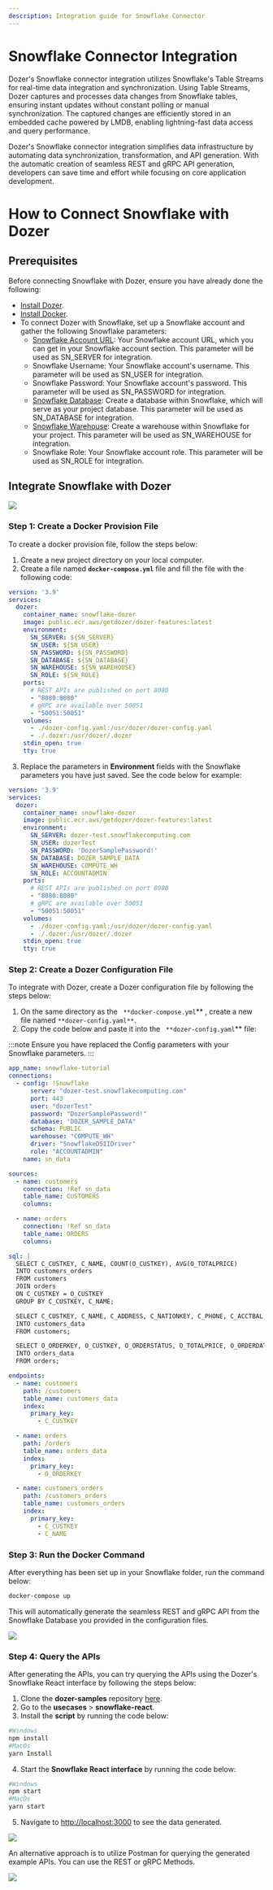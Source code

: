 ```yaml
---
description: Integration guide for Snowflake Connector
---
```


# Snowflake Connector Integration
Dozer's Snowflake connector integration utilizes Snowflake's Table Streams for real-time data integration and synchronization. Using Table Streams, Dozer captures and processes data changes from Snowflake tables, ensuring instant updates without constant polling or manual synchronization. The captured changes are efficiently stored in an embedded cache powered by LMDB, enabling lightning-fast data access and query performance.

Dozer's Snowflake connector integration simplifies data infrastructure by automating data synchronization, transformation, and API generation. With the automatic creation of seamless REST and gRPC API generation, developers can save time and effort while focusing on core application development.

# How to Connect Snowflake with Dozer

## Prerequisites
Before connecting Snowflake with Dozer, ensure you have already done the following:

- [Install Dozer](https://getdozer.io/docs/installation).
- [Install Docker](https://www.docker.com/).
- To connect Dozer with Snowflake, set up a Snowflake account and gather the following Snowflake parameters:
  - [Snowflake Account URL](https://docs.snowflake.com/en/user-guide/admin-account-identifier): Your Snowflake account URL, which you can get in your Snowflake account section. This parameter will be used as SN_SERVER for integration.
  - Snowflake Username: Your Snowflake account's username. This parameter will be used as SN_USER for integration.
  - Snowflake Password: Your Snowflake account's password. This parameter will be used as SN_PASSWORD for integration.
  - [Snowflake Database](https://docs.snowflake.com/en/user-guide/ui-snowsight-data-databases): Create a database within Snowflake, which will serve as your project database. This parameter will be used as SN_DATABASE for integration.
  - [Snowflake Warehouse](https://docs.snowflake.com/en/sql-reference/sql/create-warehouse): Create a warehouse within Snowflake for your project. This parameter will be used as SN_WAREHOUSE for integration.
  - Snowflake Role: Your Snowflake account role. This parameter will be used as SN_ROLE for integration.

## Integrate Snowflake with Dozer

![](image1.png)

### Step 1: Create a Docker Provision File

To create a docker provision file, follow the steps below:

1. Create a new project directory on your local computer.
2. Create a file named **`docker-compose.yml`** file and fill the file with the following code:

```yaml
version: '3.9'
services:
  dozer:
    container_name: snowflake-dozer
    image: public.ecr.aws/getdozer/dozer-features:latest
    environment:
      SN_SERVER: ${SN_SERVER}
      SN_USER: ${SN_USER}
      SN_PASSWORD: ${SN_PASSWORD}
      SN_DATABASE: ${SN_DATABASE}
      SN_WAREHOUSE: ${SN_WAREHOUSE}
      SN_ROLE: ${SN_ROLE}
    ports:
      # REST APIs are published on port 8080
      - "8080:8080"
      # gRPC are available over 50051
      - "50051:50051"
    volumes:
      - ./dozer-config.yaml:/usr/dozer/dozer-config.yaml
      - ./.dozer:/usr/dozer/.dozer
    stdin_open: true
    tty: true

```

3. Replace the parameters in **Environment** fields with the Snowflake parameters you have just saved. See the code below for example:

```yaml
version: '3.9'
services:
  dozer:
    container_name: snowflake-dozer
    image: public.ecr.aws/getdozer/dozer-features:latest
    environment:
      SN_SERVER: dozer-test.snowflakecomputing.com
      SN_USER: dozerTest
      SN_PASSWORD: 'DozerSamplePassword!'
      SN_DATABASE: DOZER_SAMPLE_DATA
      SN_WAREHOUSE: COMPUTE_WH
      SN_ROLE: ACCOUNTADMIN
    ports:
      # REST APIs are published on port 8080
      - "8080:8080"
      # gRPC are available over 50051
      - "50051:50051"
    volumes:
      - ./dozer-config.yaml:/usr/dozer/dozer-config.yaml
      - ./.dozer:/usr/dozer/.dozer
    stdin_open: true
    tty: true

```

### Step 2: Create a Dozer Configuration File

To integrate with Dozer, create a Dozer configuration file by following the steps below:

1. On the same directory as the ` **docker-compose.yml`** , create a new file named ` **dozer-config.yaml** `.
2. Copy the code below and paste it into the ` **dozer-config.yaml`** file:

:::note
Ensure you have replaced the Config parameters with your Snowflake parameters.
:::

```yaml
app_name: snowflake-tutorial
connections:
  - config: !Snowflake
      server: "dozer-test.snowflakecomputing.com"
      port: 443
      user: "dozerTest"
      password: "DozerSamplePassword!"
      database: "DOZER_SAMPLE_DATA"
      schema: PUBLIC
      warehouse: "COMPUTE_WH"
      driver: "SnowflakeDSIIDriver"
      role: "ACCOUNTADMIN"
    name: sn_data

sources:
  - name: customers
    connection: !Ref sn_data
    table_name: CUSTOMERS
    columns:

  - name: orders
    connection: !Ref sn_data
    table_name: ORDERS
    columns:

sql: |
  SELECT C_CUSTKEY, C_NAME, COUNT(O_CUSTKEY), AVG(O_TOTALPRICE)
  INTO customers_orders
  FROM customers
  JOIN orders 
  ON C_CUSTKEY = O_CUSTKEY
  GROUP BY C_CUSTKEY, C_NAME;

  SELECT C_CUSTKEY, C_NAME, C_ADDRESS, C_NATIONKEY, C_PHONE, C_ACCTBAL, C_MKTSEGMENT, C_COMMENT
  INTO customers_data
  FROM customers;

  SELECT O_ORDERKEY, O_CUSTKEY, O_ORDERSTATUS, O_TOTALPRICE, O_ORDERDATE, O_ORDERPRIORITY, O_CLERK, O_SHIPPRIORITY, O_COMMENT
  INTO orders_data
  FROM orders;

endpoints:
  - name: customers
    path: /customers
    table_name: customers_data
    index:
      primary_key:
        - C_CUSTKEY

  - name: orders
    path: /orders
    table_name: orders_data
    index:
      primary_key:
        - O_ORDERKEY

  - name: customers_orders
    path: /customers_orders
    table_name: customers_orders
    index:
      primary_key:
        - C_CUSTKEY
        - C_NAME

```

### Step 3: Run the Docker Command

After everything has been set up in your Snowflake folder, run the command below:

```bash
docker-compose up
```

This will automatically generate the seamless REST and gRPC API from the Snowflake Database you provided in the configuration files.

![](image4.gif)

### Step 4: Query the APIs

After generating the APIs, you can try querying the APIs using the Dozer's Snowflake React interface by following the steps below:

1. Clone the **dozer-samples** repository [here](https://github.com/getdozer/dozer-samples/tree/main).
2. Go to the **usecases** > **snowflake-react**.
3. Install the **script** by running the code below:

```bash
#Windows
npm install
#MacOs
yarn Install
```

4. Start the **Snowflake React interface** by running the code below:

```bash
#Windows
npm start
#MacOs
yarn start
```

5. Navigate to [http://localhost:3000](http://localhost:3000/) to see the data generated.

![](image2.gif)

An alternative approach is to utilize Postman for querying the generated example APIs. You can use the REST or gRPC Methods.

![](image3.gif)